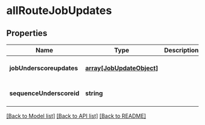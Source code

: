 # allRouteJobUpdates

## Properties
Name | Type | Description | Notes
------------ | ------------- | ------------- | -------------
**jobUnderscoreupdates** | [**array[JobUpdateObject]**](JobUpdateObject.md) |  | [optional] [default to null]
**sequenceUnderscoreid** | **string** |  | [optional] [default to null]

[[Back to Model list]](../README.md#documentation-for-models) [[Back to API list]](../README.md#documentation-for-api-endpoints) [[Back to README]](../README.md)


